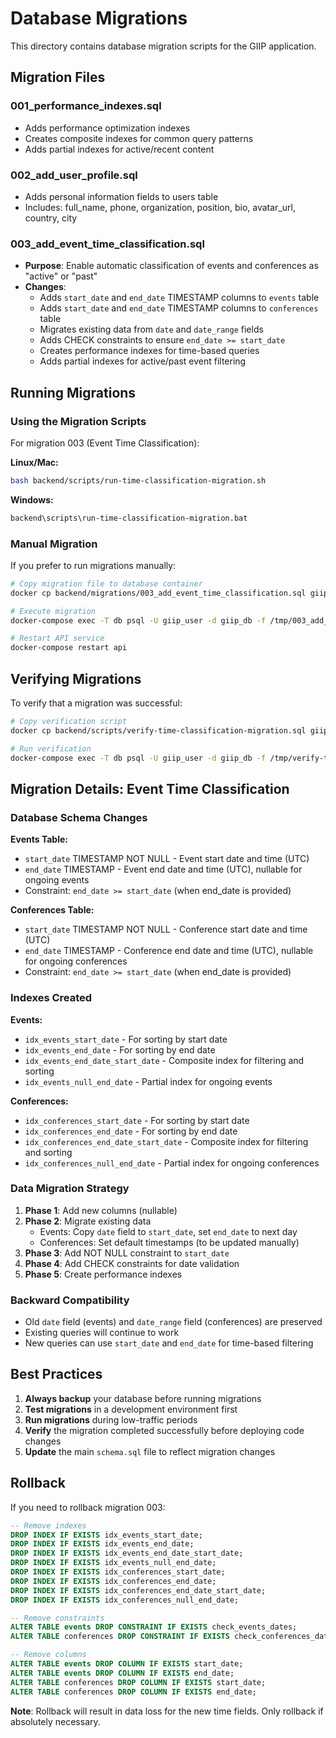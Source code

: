 # Database Migrations

This directory contains database migration scripts for the GIIP application.

## Migration Files

### 001_performance_indexes.sql
- Adds performance optimization indexes
- Creates composite indexes for common query patterns
- Adds partial indexes for active/recent content

### 002_add_user_profile.sql
- Adds personal information fields to users table
- Includes: full_name, phone, organization, position, bio, avatar_url, country, city

### 003_add_event_time_classification.sql
- **Purpose**: Enable automatic classification of events and conferences as "active" or "past"
- **Changes**:
  - Adds `start_date` and `end_date` TIMESTAMP columns to `events` table
  - Adds `start_date` and `end_date` TIMESTAMP columns to `conferences` table
  - Migrates existing data from `date` and `date_range` fields
  - Adds CHECK constraints to ensure `end_date >= start_date`
  - Creates performance indexes for time-based queries
  - Adds partial indexes for active/past event filtering

## Running Migrations

### Using the Migration Scripts

For migration 003 (Event Time Classification):

**Linux/Mac:**
```bash
bash backend/scripts/run-time-classification-migration.sh
```

**Windows:**
```cmd
backend\scripts\run-time-classification-migration.bat
```

### Manual Migration

If you prefer to run migrations manually:

```bash
# Copy migration file to database container
docker cp backend/migrations/003_add_event_time_classification.sql giip-database:/tmp/

# Execute migration
docker-compose exec -T db psql -U giip_user -d giip_db -f /tmp/003_add_event_time_classification.sql

# Restart API service
docker-compose restart api
```

## Verifying Migrations

To verify that a migration was successful:

```bash
# Copy verification script
docker cp backend/scripts/verify-time-classification-migration.sql giip-database:/tmp/

# Run verification
docker-compose exec -T db psql -U giip_user -d giip_db -f /tmp/verify-time-classification-migration.sql
```

## Migration Details: Event Time Classification

### Database Schema Changes

**Events Table:**
- `start_date` TIMESTAMP NOT NULL - Event start date and time (UTC)
- `end_date` TIMESTAMP - Event end date and time (UTC), nullable for ongoing events
- Constraint: `end_date >= start_date` (when end_date is provided)

**Conferences Table:**
- `start_date` TIMESTAMP NOT NULL - Conference start date and time (UTC)
- `end_date` TIMESTAMP - Conference end date and time (UTC), nullable for ongoing conferences
- Constraint: `end_date >= start_date` (when end_date is provided)

### Indexes Created

**Events:**
- `idx_events_start_date` - For sorting by start date
- `idx_events_end_date` - For sorting by end date
- `idx_events_end_date_start_date` - Composite index for filtering and sorting
- `idx_events_null_end_date` - Partial index for ongoing events

**Conferences:**
- `idx_conferences_start_date` - For sorting by start date
- `idx_conferences_end_date` - For sorting by end date
- `idx_conferences_end_date_start_date` - Composite index for filtering and sorting
- `idx_conferences_null_end_date` - Partial index for ongoing conferences

### Data Migration Strategy

1. **Phase 1**: Add new columns (nullable)
2. **Phase 2**: Migrate existing data
   - Events: Copy `date` field to `start_date`, set `end_date` to next day
   - Conferences: Set default timestamps (to be updated manually)
3. **Phase 3**: Add NOT NULL constraint to `start_date`
4. **Phase 4**: Add CHECK constraints for date validation
5. **Phase 5**: Create performance indexes

### Backward Compatibility

- Old `date` field (events) and `date_range` field (conferences) are preserved
- Existing queries will continue to work
- New queries can use `start_date` and `end_date` for time-based filtering

## Best Practices

1. **Always backup** your database before running migrations
2. **Test migrations** in a development environment first
3. **Run migrations** during low-traffic periods
4. **Verify** the migration completed successfully before deploying code changes
5. **Update** the main `schema.sql` file to reflect migration changes

## Rollback

If you need to rollback migration 003:

```sql
-- Remove indexes
DROP INDEX IF EXISTS idx_events_start_date;
DROP INDEX IF EXISTS idx_events_end_date;
DROP INDEX IF EXISTS idx_events_end_date_start_date;
DROP INDEX IF EXISTS idx_events_null_end_date;
DROP INDEX IF EXISTS idx_conferences_start_date;
DROP INDEX IF EXISTS idx_conferences_end_date;
DROP INDEX IF EXISTS idx_conferences_end_date_start_date;
DROP INDEX IF EXISTS idx_conferences_null_end_date;

-- Remove constraints
ALTER TABLE events DROP CONSTRAINT IF EXISTS check_events_dates;
ALTER TABLE conferences DROP CONSTRAINT IF EXISTS check_conferences_dates;

-- Remove columns
ALTER TABLE events DROP COLUMN IF EXISTS start_date;
ALTER TABLE events DROP COLUMN IF EXISTS end_date;
ALTER TABLE conferences DROP COLUMN IF EXISTS start_date;
ALTER TABLE conferences DROP COLUMN IF EXISTS end_date;
```

**Note**: Rollback will result in data loss for the new time fields. Only rollback if absolutely necessary.

